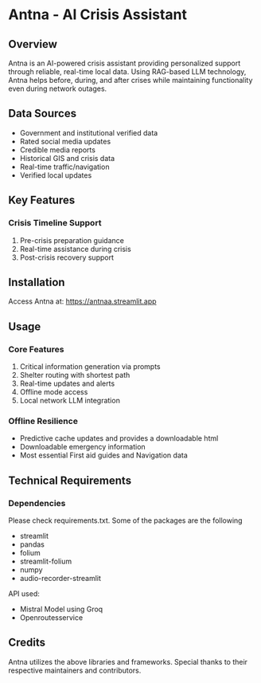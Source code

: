 # Antna - AI Crisis Assistant

## Overview
Antna is an AI-powered crisis assistant providing personalized support through reliable, real-time local data. Using RAG-based LLM technology, Antna helps before, during, and after crises while maintaining functionality even during network outages.

## Data Sources
- Government and institutional verified data
- Rated social media updates
- Credible media reports
- Historical GIS and crisis data
- Real-time traffic/navigation
- Verified local updates

## Key Features

### Crisis Timeline Support
1. Pre-crisis preparation guidance
2. Real-time assistance during crisis
3. Post-crisis recovery support


## Installation
Access Antna at: https://antnaa.streamlit.app

## Usage
### Core Features
1. Critical information generation via prompts
2. Shelter routing with shortest path
3. Real-time updates and alerts
4. Offline mode access
5. Local network LLM integration


### Offline Resilience
- Predictive cache updates and provides a downloadable html
- Downloadable emergency information
- Most essential First aid guides and Navigation data

  
## Technical Requirements
### Dependencies
Please check requirements.txt. Some of the packages are the following
- streamlit
- pandas
- folium
- streamlit-folium
- numpy
- audio-recorder-streamlit

API used:
- Mistral Model using Groq
- Openroutesservice

## Credits
Antna utilizes the above libraries and frameworks. Special thanks to their respective maintainers and contributors.

